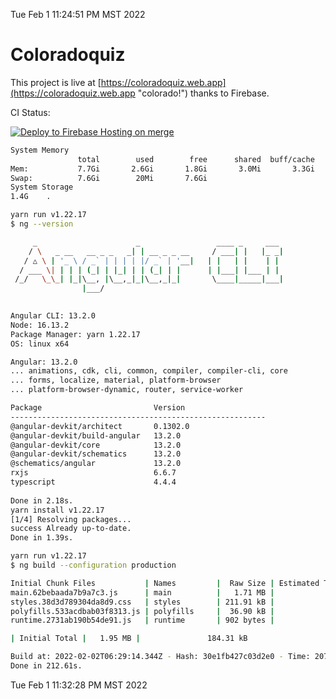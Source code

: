 Tue Feb  1 11:24:51 PM MST 2022

# Coloradoquiz


This project is live at [https://coloradoquiz.web.app](https://coloradoquiz.web.app "colorado!") thanks to Firebase.

CI Status: 

[![Deploy to Firebase Hosting on merge](https://github.com/teamkushal/coloradoquiz/actions/workflows/firebase-hosting-merge.yml/badge.svg)](https://github.com/teamkushal/coloradoquiz/actions/workflows/firebase-hosting-merge.yml)

```bash
System Memory
               total        used        free      shared  buff/cache   available
Mem:           7.7Gi       2.6Gi       1.8Gi       3.0Mi       3.3Gi       4.8Gi
Swap:          7.6Gi        20Mi       7.6Gi
System Storage
1.4G	.
```
```bash
yarn run v1.22.17
$ ng --version

     _                      _                 ____ _     ___
    / \   _ __   __ _ _   _| | __ _ _ __     / ___| |   |_ _|
   / △ \ | '_ \ / _` | | | | |/ _` | '__|   | |   | |    | |
  / ___ \| | | | (_| | |_| | | (_| | |      | |___| |___ | |
 /_/   \_\_| |_|\__, |\__,_|_|\__,_|_|       \____|_____|___|
                |___/
    

Angular CLI: 13.2.0
Node: 16.13.2
Package Manager: yarn 1.22.17
OS: linux x64

Angular: 13.2.0
... animations, cdk, cli, common, compiler, compiler-cli, core
... forms, localize, material, platform-browser
... platform-browser-dynamic, router, service-worker

Package                         Version
---------------------------------------------------------
@angular-devkit/architect       0.1302.0
@angular-devkit/build-angular   13.2.0
@angular-devkit/core            13.2.0
@angular-devkit/schematics      13.2.0
@schematics/angular             13.2.0
rxjs                            6.6.7
typescript                      4.4.4
    
Done in 2.18s.
yarn install v1.22.17
[1/4] Resolving packages...
success Already up-to-date.
Done in 1.39s.
```
```bash
yarn run v1.22.17
$ ng build --configuration production

Initial Chunk Files           | Names         |  Raw Size | Estimated Transfer Size
main.62bebaada7b9a7c3.js      | main          |   1.71 MB |               159.63 kB
styles.38d3d789304da8d9.css   | styles        | 211.91 kB |                12.46 kB
polyfills.533acdbab03f8313.js | polyfills     |  36.90 kB |                11.72 kB
runtime.2731ab190b54de91.js   | runtime       | 902 bytes |               517 bytes

| Initial Total |   1.95 MB |               184.31 kB

Build at: 2022-02-02T06:29:14.344Z - Hash: 30e1fb427c03d2e0 - Time: 207266ms
Done in 212.61s.
```
Tue Feb  1 11:32:28 PM MST 2022
